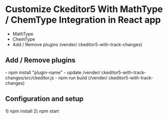 <h1>Customize Ckeditor5 With MathType / ChemType Integration in React app</h1>

  - MathType
  - ChemType
  - Add / Remove plugins (vender/ ckeditor5-with-track-changes)
  
<h2>Add / Remove plugins </h2>
  - npm install "plugin-name"
  - update  /vender/ ckeditor5-with-track-changes/src/ckeditor.js
  - npm run build (/vender/ ckeditor5-with-track-changes)

<h2>Configuration and setup </h2>
  1)	npm install
  2)	npm start

